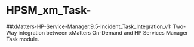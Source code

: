 # HPSM_xm_Task-
##xMatters-HP-Service-Manager.9.5-Incident_Task_Integration_v1:
Two-Way integration between xMatters On-Demand and HP Services Manager Task module. 
